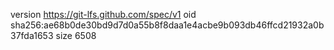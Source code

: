 version https://git-lfs.github.com/spec/v1
oid sha256:ae68b0de30bd9d7d0a55b8f8daa1e4acbe9b093db46ffcd21932a0b37fda1653
size 6508
